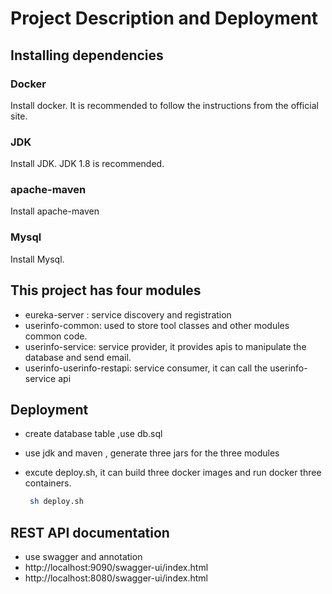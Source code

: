 #  Project Description and Deployment

## Installing dependencies

   ### Docker
   Install docker. It is recommended to follow the instructions from the official site.

   ### JDK
   Install JDK.  JDK 1.8 is recommended.

   ### apache-maven
   Install apache-maven

   ### Mysql
   Install Mysql. 

## This project has four modules

* eureka-server : service discovery and registration
* userinfo-common: used to store tool classes and other modules common code.
* userinfo-service: service provider, it provides  apis to manipulate the database and send email.
* userinfo-userinfo-restapi: service consumer, it can call the userinfo-service api
     
   
##  Deployment

* create database table ,use db.sql
* use jdk  and maven , generate  three jars for the three modules
* excute deploy.sh,  it can build three docker images and run docker three containers.
   
   ```bash
    sh deploy.sh
   ```

##  REST API documentation 

* use swagger and annotation
* http://localhost:9090/swagger-ui/index.html
* http://localhost:8080/swagger-ui/index.html
   
